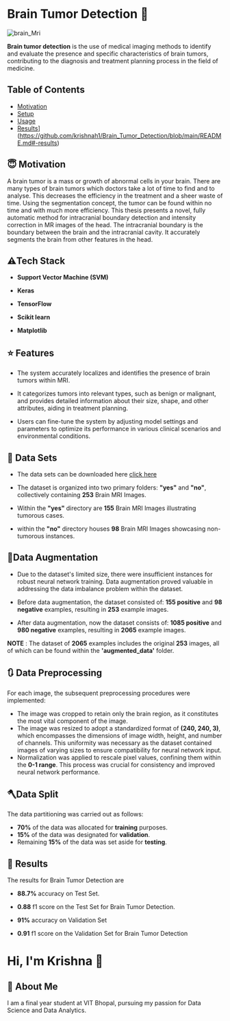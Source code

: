 
# Brain Tumor Detection 🧠

![brain_Mri](https://github.com/krishnah1/Brain_Tumor_Detection/assets/65085409/2bd6457b-eb0b-42b6-8255-ac85af2c90e4)


**Brain tumor detection** is the use of medical imaging methods to identify and evaluate the presence and specific characteristics of brain tumors, contributing to the diagnosis and treatment planning process in the field of medicine.

## Table of Contents

- [Motivation](#Motivation)
- [Setup](#setup)
- [Usage](#usage)
- [Results]([#results)](https://github.com/krishnah1/Brain_Tumor_Detection/blob/main/README.md#-results)

## 😇 Motivation

A brain tumor is a mass or growth of abnormal cells in your brain. There are many types of brain tumors which doctors take a lot of time to find and to analyse. This decreases the efficiency in the treatment and a sheer waste of time. Using the segmentation concept, the tumor can be found within
no time and with much more efficiency. This thesis presents a novel, fully automatic method for intracranial boundary detection and intensity correction in MR images of the head. The intracranial boundary is the boundary between the brain and the intracranial cavity. It accurately segments the brain from other features in the head.
## ⚠️Tech Stack

- **Support Vector Machine (SVM)**

- **Keras**

- **TensorFlow** 

- **Scikit learn** 

- **Matplotlib** 


## ⭐ Features

- The system accurately localizes and identifies the presence of brain tumors within MRI.

-  It categorizes tumors into relevant types, such as benign or malignant, and provides detailed information about their size, shape, and other attributes, aiding in treatment planning.

- Users can fine-tune the system by adjusting model settings and parameters to optimize its performance in various clinical scenarios and environmental conditions.
## 📂 Data Sets
- The data sets can be downloaded here [click here](https://www.kaggle.com/datasets/navoneel/brain-mri-images-for-brain-tumor-detection)

- The dataset is organized into two primary folders: **"yes"** and **"no"**, collectively containing **253** Brain MRI Images. 
- Within the **"yes"** directory are **155** Brain MRI Images illustrating tumorous cases. 
- within the **"no"** directory houses **98** Brain MRI Images showcasing non-tumorous instances.

## 🌱Data Augmentation

- Due to the dataset's limited size, there were insufficient instances for robust neural network training. Data augmentation proved valuable in addressing the data imbalance problem within the dataset.

- Before data augmentation, the dataset consisted of: **155 positive** and **98 negative** examples, resulting in **253** example images.

- After data augmentation, now the dataset consists of: **1085 positive** and **980 negative** examples, resulting in **2065** example images. 

**NOTE** : The dataset of **2065** examples includes the original **253** images, all of which can be found within the **'augmented_data'** folder.





## 🔃 Data Preprocessing 

For each image, the subsequent preprocessing procedures were implemented:

- The image was cropped to retain only the brain region, as it constitutes the most vital component of the image.
- The image was resized to adopt a standardized format of **(240, 240, 3)**, which encompasses the dimensions of image width, height, and number of channels. This uniformity was necessary as the dataset contained images of varying sizes to ensure compatibility for neural network input.
- Normalization was applied to rescale pixel values, confining them within the **0-1 range**. This process was crucial for consistency and improved neural network performance.
## 🪓Data Split

The data partitioning was carried out as follows:

- **70%** of the data was allocated for **training** purposes.
- **15%** of the data was designated for **validation**.
- Remaining **15%** of the data was set aside for **testing**.
## 🔑 Results
The results for Brain Tumor Detection are 

- **88.7%** accuracy on Test Set. 

- **0.88** f1 score on the Test Set for Brain Tumor Detection.

- **91%** accuracy on Validation Set

- **0.91** f1 score on the Validation Set for Brain Tumor Detection
# Hi, I'm Krishna 👋


## 🚀 About Me
I am a final year student at VIT Bhopal, pursuing my passion for Data Science and Data Analytics.
